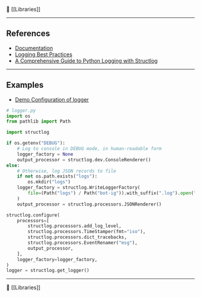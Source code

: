 📁 [[Libraries]]

-----
## References
- [Documentation](https://www.structlog.org/en/stable/getting-started.html)
- [Logging Best Practices](https://www.structlog.org/en/stable/logging-best-practices.html)
- [A Comprehensive Guide to Python Logging with Structlog](https://betterstack.com/community/guides/logging/structlog/)

----
## Examples
- [Demo Configuration of logger](https://github.com/hazadus/verify-social/blob/main/bot-ig/src/logger.py)

```python
# logger.py
import os
from pathlib import Path

import structlog

if os.getenv("DEBUG"):
    # Log to console in DEBUG mode, in human-readable form
    logger_factory = None
    output_processor = structlog.dev.ConsoleRenderer()
else:
    # Otherwise, log JSON records to file
    if not os.path.exists("logs"):
        os.mkdir("logs")
    logger_factory = structlog.WriteLoggerFactory(
        file=(Path("logs") / Path("bot-ig")).with_suffix(".log").open("a"),
    )
    output_processor = structlog.processors.JSONRenderer()

structlog.configure(
    processors=[
        structlog.processors.add_log_level,
        structlog.processors.TimeStamper(fmt="iso"),
        structlog.processors.dict_tracebacks,
        structlog.processors.EventRenamer("msg"),
        output_processor,
    ],
    logger_factory=logger_factory,
)
logger = structlog.get_logger()
```

----
📂 [[Libraries]]